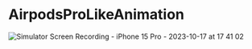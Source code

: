 # AirpodsProLikeAnimation
![Simulator Screen Recording - iPhone 15 Pro - 2023-10-17 at 17 41 02](https://github.com/viennarzc/AirpodsProLikeAnimation/assets/10010249/46ccf3cb-9802-4552-b7c9-a2bd9d5a4a73)
